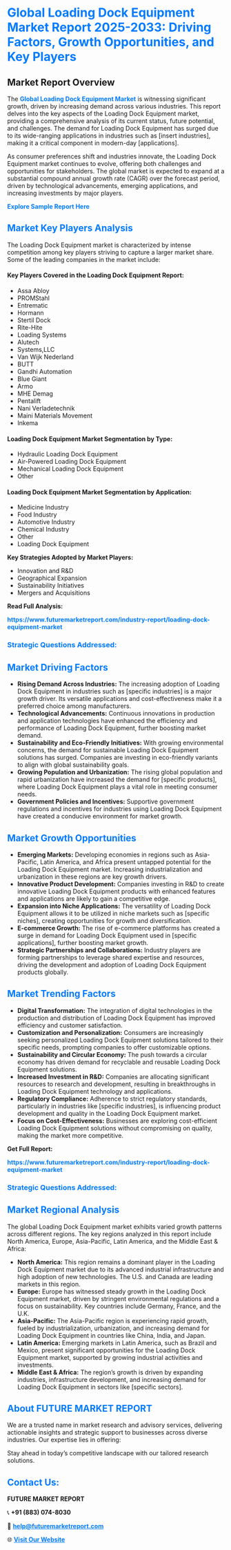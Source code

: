 <h1 style="color: #007BFF;">Global Loading Dock Equipment Market Report 2025-2033: Driving Factors, Growth Opportunities, and Key Players</h1>

<section id="overview">
<h2>Market Report Overview</h2>
<p>The <a href="https://www.futuremarketreport.com/industry-report/loading-dock-equipment-market" style="color: #007BFF; text-decoration: none;"><strong>Global Loading Dock Equipment Market</strong></a> is witnessing significant growth, driven by increasing demand across various industries. This report delves into the key aspects of the Loading Dock Equipment market, providing a comprehensive analysis of its current status, future potential, and challenges. The demand for Loading Dock Equipment has surged due to its wide-ranging applications in industries such as [insert industries], making it a critical component in modern-day [applications].</p>
<p>As consumer preferences shift and industries innovate, the Loading Dock Equipment market continues to evolve, offering both challenges and opportunities for stakeholders. The global market is expected to expand at a substantial compound annual growth rate (CAGR) over the forecast period, driven by technological advancements, emerging applications, and increasing investments by major players.</p>
</section>

<section id="overview">
<p><a href="https://www.futuremarketreport.com/request-sample/reportId=113065" style="color: #007BFF; text-decoration: none;"><strong>Explore Sample Report Here</strong></a></p>
</section>

<section id="key-players">
<h2 style="color: #007BFF;">Market Key Players Analysis</h2>
<p>The Loading Dock Equipment market is characterized by intense competition among key players striving to capture a larger market share. Some of the leading companies in the market include:</p>
<h4>Key Players Covered in the Loading Dock Equipment Report:</h4>
<ul><li>Assa Abloy</li><li>PROMStahl</li><li>Entrematic</li><li>Hormann</li><li>Stertil Dock</li><li>Rite-Hite</li><li>Loading Systems</li><li>Alutech</li><li>Systems,LLC</li><li>Van Wijk Nederland</li><li>BUTT</li><li>Gandhi Automation</li><li>Blue Giant</li><li>Armo</li><li>MHE Demag</li><li>Pentalift</li><li>Nani Verladetechnik</li><li>Maini Materials Movement</li><li>Inkema</li></ul>
<h4>Loading Dock Equipment Market Segmentation by Type:</h4>
<ul><li>Hydraulic Loading Dock Equipment</li><li>Air-Powered Loading Dock Equipment</li><li>Mechanical Loading Dock Equipment</li><li>Other</li></ul>

<h4>Loading Dock Equipment Market Segmentation by Application:</h4>
<ul><li>Medicine Industry</li><li>Food Industry</li><li>Automotive Industry</li><li>Chemical Industry</li><li>Other</li><li>Loading Dock Equipment</li></ul>
<p><strong>Key Strategies Adopted by Market Players:</strong></p>
<ul>
<li>Innovation and R&D</li>
<li>Geographical Expansion</li>
<li>Sustainability Initiatives</li>
<li>Mergers and Acquisitions</li>
</ul>
</section>

<section>
<p><strong>Read Full Analysis: </strong></p><a href="https://www.futuremarketreport.com/industry-report/loading-dock-equipment-market" style="color: #007BFF; text-decoration: none;"><strong>https://www.futuremarketreport.com/industry-report/loading-dock-equipment-market</strong></a>
<h3 style="color: #007BFF;">Strategic Questions Addressed:</h3>
</section>

<section id="driving-factors">
<h2 style="color: #007BFF;">Market Driving Factors</h2>
<ul>
<li><strong>Rising Demand Across Industries:</strong> The increasing adoption of Loading Dock Equipment in industries such as [specific industries] is a major growth driver. Its versatile applications and cost-effectiveness make it a preferred choice among manufacturers.</li>
<li><strong>Technological Advancements:</strong> Continuous innovations in production and application technologies have enhanced the efficiency and performance of Loading Dock Equipment, further boosting market demand.</li>
<li><strong>Sustainability and Eco-Friendly Initiatives:</strong> With growing environmental concerns, the demand for sustainable Loading Dock Equipment solutions has surged. Companies are investing in eco-friendly variants to align with global sustainability goals.</li>
<li><strong>Growing Population and Urbanization:</strong> The rising global population and rapid urbanization have increased the demand for [specific products], where Loading Dock Equipment plays a vital role in meeting consumer needs.</li>
<li><strong>Government Policies and Incentives:</strong> Supportive government regulations and incentives for industries using Loading Dock Equipment have created a conducive environment for market growth.</li>
</ul>
</section>

<section id="growth-opportunities">
<h2 style="color: #007BFF;">Market Growth Opportunities</h2>
<ul>
<li><strong>Emerging Markets:</strong> Developing economies in regions such as Asia-Pacific, Latin America, and Africa present untapped potential for the Loading Dock Equipment market. Increasing industrialization and urbanization in these regions are key growth drivers.</li>
<li><strong>Innovative Product Development:</strong> Companies investing in R&D to create innovative Loading Dock Equipment products with enhanced features and applications are likely to gain a competitive edge.</li>
<li><strong>Expansion into Niche Applications:</strong> The versatility of Loading Dock Equipment allows it to be utilized in niche markets such as [specific niches], creating opportunities for growth and diversification.</li>
<li><strong>E-commerce Growth:</strong> The rise of e-commerce platforms has created a surge in demand for Loading Dock Equipment used in [specific applications], further boosting market growth.</li>
<li><strong>Strategic Partnerships and Collaborations:</strong> Industry players are forming partnerships to leverage shared expertise and resources, driving the development and adoption of Loading Dock Equipment products globally.</li>
</ul>
</section>

<section id="trending-factors">
<h2 style="color: #007BFF;">Market Trending Factors</h2>
<ul>
<li><strong>Digital Transformation:</strong> The integration of digital technologies in the production and distribution of Loading Dock Equipment has improved efficiency and customer satisfaction.</li>
<li><strong>Customization and Personalization:</strong> Consumers are increasingly seeking personalized Loading Dock Equipment solutions tailored to their specific needs, prompting companies to offer customizable options.</li>
<li><strong>Sustainability and Circular Economy:</strong> The push towards a circular economy has driven demand for recyclable and reusable Loading Dock Equipment solutions.</li>
<li><strong>Increased Investment in R&D:</strong> Companies are allocating significant resources to research and development, resulting in breakthroughs in Loading Dock Equipment technology and applications.</li>
<li><strong>Regulatory Compliance:</strong> Adherence to strict regulatory standards, particularly in industries like [specific industries], is influencing product development and quality in the Loading Dock Equipment market.</li>
<li><strong>Focus on Cost-Effectiveness:</strong> Businesses are exploring cost-efficient Loading Dock Equipment solutions without compromising on quality, making the market more competitive.</li>
</ul>
</section>

<section>
<p><strong>Get Full Report: </strong></p><a href="https://www.futuremarketreport.com/industry-report/loading-dock-equipment-market" style="color: #007BFF; text-decoration: none;"><strong>https://www.futuremarketreport.com/industry-report/loading-dock-equipment-market</strong></a>
<h3 style="color: #007BFF;">Strategic Questions Addressed:</h3>
</section>


<section id="regional-analysis">
<h2 style="color: #007BFF;">Market Regional Analysis</h2>
<p>The global Loading Dock Equipment market exhibits varied growth patterns across different regions. The key regions analyzed in this report include North America, Europe, Asia-Pacific, Latin America, and the Middle East & Africa:</p>
<ul>
<li><strong>North America:</strong> This region remains a dominant player in the Loading Dock Equipment market due to its advanced industrial infrastructure and high adoption of new technologies. The U.S. and Canada are leading markets in this region.</li>
<li><strong>Europe:</strong> Europe has witnessed steady growth in the Loading Dock Equipment market, driven by stringent environmental regulations and a focus on sustainability. Key countries include Germany, France, and the U.K.</li>
<li><strong>Asia-Pacific:</strong> The Asia-Pacific region is experiencing rapid growth, fueled by industrialization, urbanization, and increasing demand for Loading Dock Equipment in countries like China, India, and Japan.</li>
<li><strong>Latin America:</strong> Emerging markets in Latin America, such as Brazil and Mexico, present significant opportunities for the Loading Dock Equipment market, supported by growing industrial activities and investments.</li>
<li><strong>Middle East & Africa:</strong> The region’s growth is driven by expanding industries, infrastructure development, and increasing demand for Loading Dock Equipment in sectors like [specific sectors].</li>
</ul>
</section>

<footer>
<h2 style="color: #007BFF;">About FUTURE MARKET REPORT</h2>
<p>We are a trusted name in market research and advisory services, delivering actionable insights and strategic support to businesses across diverse industries. Our expertise lies in offering:</p>

<p>Stay ahead in today’s competitive landscape with our tailored research solutions.</p>

<h2 style="color: #007BFF;">Contact Us:</h2>
<p><strong>FUTURE MARKET REPORT</strong></p>
<p>📞 <strong>+91 (883) 074-8030</strong></p>
<p>📧 <strong><a href="mailto:help@futuremarketreport.com" style="color: #007BFF;">help@futuremarketreport.com</a></strong></p>
<p>🌐 <strong><a href="https://www.futuremarketreport.com/" style="color: #007BFF;">Visit Our Website</a></strong></p>
</footer>
